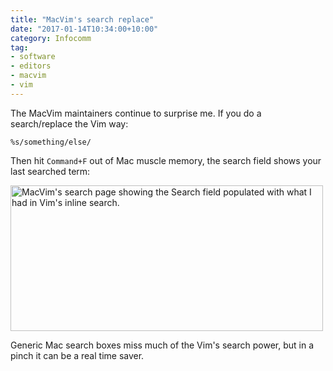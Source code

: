 ```yaml
---
title: "MacVim's search replace"
date: "2017-01-14T10:34:00+10:00"
category: Infocomm
tag:
- software
- editors
- macvim
- vim
---
```

The MacVim maintainers continue to surprise me. If you do a search/replace the Vim way:

    %s/something/else/

Then hit `Command+F` out of Mac muscle memory, the search field shows your last searched term:

<p><img src="https://rubenerd.com/files/2017/macvim-search@1x.png" alt="MacVim's search page showing the Search field populated with what I had in Vim's inline search." alt="" style="width:500px; height:233px;" srcset="https://rubenerd.com/files/2017/macvim-search@1x.png 1x, https://rubenerd.com/files/2017/macvim-search@2x.png 2x" /></p>

Generic Mac search boxes miss much of the Vim's search power, but in a pinch it can be a real time saver.

